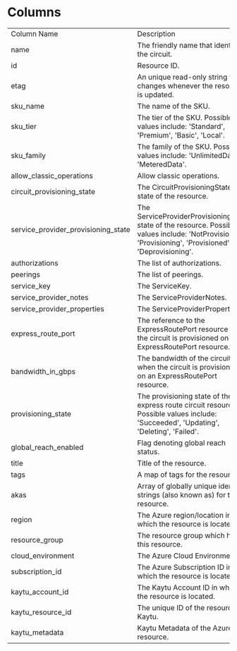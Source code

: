 # Columns  

<table>
	<tr><td>Column Name</td><td>Description</td></tr>
	<tr><td>name</td><td>The friendly name that identifies the circuit.</td></tr>
	<tr><td>id</td><td>Resource ID.</td></tr>
	<tr><td>etag</td><td>An unique read-only string that changes whenever the resource is updated.</td></tr>
	<tr><td>sku_name</td><td>The name of the SKU.</td></tr>
	<tr><td>sku_tier</td><td>The tier of the SKU. Possible values include: 'Standard', 'Premium', 'Basic', 'Local'.</td></tr>
	<tr><td>sku_family</td><td>The family of the SKU. Possible values include: 'UnlimitedData', 'MeteredData'.</td></tr>
	<tr><td>allow_classic_operations</td><td>Allow classic operations.</td></tr>
	<tr><td>circuit_provisioning_state</td><td>The CircuitProvisioningState state of the resource.</td></tr>
	<tr><td>service_provider_provisioning_state</td><td>The ServiceProviderProvisioningState state of the resource. Possible values include: 'NotProvisioned', 'Provisioning', 'Provisioned', 'Deprovisioning'.</td></tr>
	<tr><td>authorizations</td><td>The list of authorizations.</td></tr>
	<tr><td>peerings</td><td>The list of peerings.</td></tr>
	<tr><td>service_key</td><td>The ServiceKey.</td></tr>
	<tr><td>service_provider_notes</td><td>The ServiceProviderNotes.</td></tr>
	<tr><td>service_provider_properties</td><td>The ServiceProviderProperties.</td></tr>
	<tr><td>express_route_port</td><td>The reference to the ExpressRoutePort resource when the circuit is provisioned on an ExpressRoutePort resource.</td></tr>
	<tr><td>bandwidth_in_gbps</td><td>The bandwidth of the circuit when the circuit is provisioned on an ExpressRoutePort resource.</td></tr>
	<tr><td>provisioning_state</td><td>The provisioning state of the express route circuit resource. Possible values include: 'Succeeded', 'Updating', 'Deleting', 'Failed'.</td></tr>
	<tr><td>global_reach_enabled</td><td>Flag denoting global reach status.</td></tr>
	<tr><td>title</td><td>Title of the resource.</td></tr>
	<tr><td>tags</td><td>A map of tags for the resource.</td></tr>
	<tr><td>akas</td><td>Array of globally unique identifier strings (also known as) for the resource.</td></tr>
	<tr><td>region</td><td>The Azure region/location in which the resource is located.</td></tr>
	<tr><td>resource_group</td><td>The resource group which holds this resource.</td></tr>
	<tr><td>cloud_environment</td><td>The Azure Cloud Environment.</td></tr>
	<tr><td>subscription_id</td><td>The Azure Subscription ID in which the resource is located.</td></tr>
	<tr><td>kaytu_account_id</td><td>The Kaytu Account ID in which the resource is located.</td></tr>
	<tr><td>kaytu_resource_id</td><td>The unique ID of the resource in Kaytu.</td></tr>
	<tr><td>kaytu_metadata</td><td>Kaytu Metadata of the Azure resource.</td></tr>
</table>